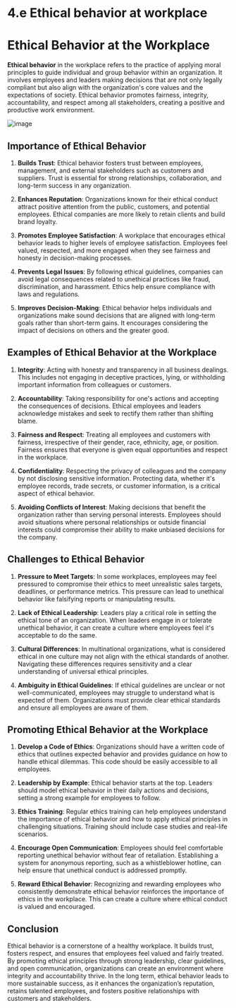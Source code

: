 # 4.e Ethical behavior at workplace

# Ethical Behavior at the Workplace

**Ethical behavior** in the workplace refers to the practice of applying moral principles to guide individual and group behavior within an organization. It involves employees and leaders making decisions that are not only legally compliant but also align with the organization's core values and the expectations of society. Ethical behavior promotes fairness, integrity, accountability, and respect among all stakeholders, creating a positive and productive work environment.

![image](https://github.com/user-attachments/assets/f6ac5d1d-c6a9-4faa-962c-7b686d347b1d)


## Importance of Ethical Behavior

1. **Builds Trust**: Ethical behavior fosters trust between employees, management, and external stakeholders such as customers and suppliers. Trust is essential for strong relationships, collaboration, and long-term success in any organization.
   
2. **Enhances Reputation**: Organizations known for their ethical conduct attract positive attention from the public, customers, and potential employees. Ethical companies are more likely to retain clients and build brand loyalty.
   
3. **Promotes Employee Satisfaction**: A workplace that encourages ethical behavior leads to higher levels of employee satisfaction. Employees feel valued, respected, and more engaged when they see fairness and honesty in decision-making processes.
   
4. **Prevents Legal Issues**: By following ethical guidelines, companies can avoid legal consequences related to unethical practices like fraud, discrimination, and harassment. Ethics help ensure compliance with laws and regulations.
   
5. **Improves Decision-Making**: Ethical behavior helps individuals and organizations make sound decisions that are aligned with long-term goals rather than short-term gains. It encourages considering the impact of decisions on others and the greater good.

## Examples of Ethical Behavior at the Workplace

1. **Integrity**: Acting with honesty and transparency in all business dealings. This includes not engaging in deceptive practices, lying, or withholding important information from colleagues or customers.
   
2. **Accountability**: Taking responsibility for one's actions and accepting the consequences of decisions. Ethical employees and leaders acknowledge mistakes and seek to rectify them rather than shifting blame.
   
3. **Fairness and Respect**: Treating all employees and customers with fairness, irrespective of their gender, race, ethnicity, age, or position. Fairness ensures that everyone is given equal opportunities and respect in the workplace.

4. **Confidentiality**: Respecting the privacy of colleagues and the company by not disclosing sensitive information. Protecting data, whether it's employee records, trade secrets, or customer information, is a critical aspect of ethical behavior.

5. **Avoiding Conflicts of Interest**: Making decisions that benefit the organization rather than serving personal interests. Employees should avoid situations where personal relationships or outside financial interests could compromise their ability to make unbiased decisions for the company.

## Challenges to Ethical Behavior

1. **Pressure to Meet Targets**: In some workplaces, employees may feel pressured to compromise their ethics to meet unrealistic sales targets, deadlines, or performance metrics. This pressure can lead to unethical behavior like falsifying reports or manipulating results.
   
2. **Lack of Ethical Leadership**: Leaders play a critical role in setting the ethical tone of an organization. When leaders engage in or tolerate unethical behavior, it can create a culture where employees feel it's acceptable to do the same.
   
3. **Cultural Differences**: In multinational organizations, what is considered ethical in one culture may not align with the ethical standards of another. Navigating these differences requires sensitivity and a clear understanding of universal ethical principles.

4. **Ambiguity in Ethical Guidelines**: If ethical guidelines are unclear or not well-communicated, employees may struggle to understand what is expected of them. Organizations must provide clear ethical standards and ensure all employees are aware of them.

## Promoting Ethical Behavior at the Workplace

1. **Develop a Code of Ethics**: Organizations should have a written code of ethics that outlines expected behavior and provides guidance on how to handle ethical dilemmas. This code should be easily accessible to all employees.
   
2. **Leadership by Example**: Ethical behavior starts at the top. Leaders should model ethical behavior in their daily actions and decisions, setting a strong example for employees to follow.
   
3. **Ethics Training**: Regular ethics training can help employees understand the importance of ethical behavior and how to apply ethical principles in challenging situations. Training should include case studies and real-life scenarios.
   
4. **Encourage Open Communication**: Employees should feel comfortable reporting unethical behavior without fear of retaliation. Establishing a system for anonymous reporting, such as a whistleblower hotline, can help ensure that unethical conduct is addressed promptly.

5. **Reward Ethical Behavior**: Recognizing and rewarding employees who consistently demonstrate ethical behavior reinforces the importance of ethics in the workplace. This can create a culture where ethical conduct is valued and encouraged.

## Conclusion

Ethical behavior is a cornerstone of a healthy workplace. It builds trust, fosters respect, and ensures that employees feel valued and fairly treated. By promoting ethical principles through strong leadership, clear guidelines, and open communication, organizations can create an environment where integrity and accountability thrive. In the long term, ethical behavior leads to more sustainable success, as it enhances the organization’s reputation, retains talented employees, and fosters positive relationships with customers and stakeholders.




